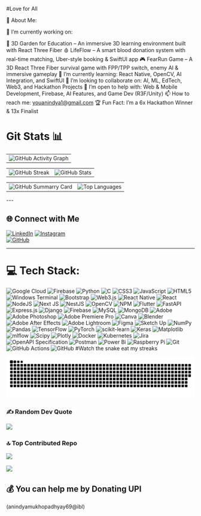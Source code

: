 
#Love for All

💫 About Me:

🔭 I’m currently working on:

🌱 3D Garden for Education – An immersive 3D learning environment built with React Three Fiber
🩸 LifeFlow – A smart blood donation system with real-time matching, Uber-style booking & SwiftUI app
🎮 FearRun Game – A 3D React Three Fiber survival game with FPP/TPP switch, enemy AI & immersive gameplay
🌱 I’m currently learning: React Native, OpenCV, AI Integration, and SwiftUI
👯 I’m looking to collaborate on: AI, ML, EdTech, Web3, and Hackathon Projects
🤝 I’m open to help with: Web & Mobile Development, Firebase, AI Features, and Game Dev (R3F/Unity)
📫 How to reach me: youanindya1@gmail.com
🏆 Fun Fact: I’m a 6x Hackathon Winner & 13x Finalist

# Git Stats 📊
  
<table>
  <tr>
    <td>
      <img src="https://github-readme-activity-graph.vercel.app/graph?username=anindya-mukhopadhyay&theme=chartreuse-dark&point=bb9af7&line=bb9af7&area=true&area_color=bb9af7&hide_border=true" alt="GitHub Activity Graph"/>
    </td>
  </tr>
</table>
  <table>
    <tr>
      <td>
        <img src="https://github-readme-streak-stats.herokuapp.com?user=anindya-mukhopadhyay&theme=chartreuse_dark&hide_border=true" alt="GitHub Streak"/>
      </td>
     <td>
        <img 
         src="https://github-readme-stats.vercel.app/api?username=anindya-mukhopadhyay&theme=blue-green&show_icons=true&hide_border=true&count_private=true&hide=stars,issues&show=prs_merged,prs_merged_percentage&rank_icon=github" alt="GitHub Stats"/>
      </td>
     </tr>
  </table>
  <table>
   <td>
        <img src="https://github-profile-summary-cards.vercel.app/api/cards/profile-details?username=anindya-mukhopadhyay&theme=chartreuse_dark" alt="GitHub Summarry Card"/>
   </td>
      <td>
        <img src="https://github-readme-stats.vercel.app/api/top-langs/?username=anindya-mukhopadhyay&theme=blue-green&layout=donut&hide_border=true" alt="Top Languages"/>
      </td>
    
  </table>
---

## 🌐 Connect with Me
[![LinkedIn](https://img.shields.io/badge/LinkedIn-0A66C2?style=for-the-badge&logo=linkedin&logoColor=white)](https://www.linkedin.com/in/anindya-mukhopadhy/) 
[![Instagram](https://img.shields.io/badge/Instagram-E4405F?style=for-the-badge&logo=instagram&logoColor=white)](https://www.instagram.com/anindya_iitm/)  
[![GitHub](https://img.shields.io/badge/GitHub-171515?style=for-the-badge&logo=github&logoColor=white)](https://github.com/anindya-mukhopadhyay)

---

# 💻 Tech Stack:
![Google Cloud](https://img.shields.io/badge/GoogleCloud-%234285F4.svg?style=flat&logo=google-cloud&logoColor=white) ![Firebase](https://img.shields.io/badge/firebase-%23039BE5.svg?style=flat&logo=firebase) ![Python](https://img.shields.io/badge/python-3670A0?style=flat&logo=python&logoColor=ffdd54) ![C](https://img.shields.io/badge/c-%2300599C.svg?style=flat&logo=c&logoColor=white) ![CSS3](https://img.shields.io/badge/css3-%231572B6.svg?style=flat&logo=css3&logoColor=white) ![JavaScript](https://img.shields.io/badge/javascript-%23323330.svg?style=flat&logo=javascript&logoColor=%23F7DF1E) ![HTML5](https://img.shields.io/badge/html5-%23E34F26.svg?style=flat&logo=html5&logoColor=white) ![Windows Terminal](https://img.shields.io/badge/Windows%20Terminal-%234D4D4D.svg?style=flat&logo=windows-terminal&logoColor=white) ![Bootstrap](https://img.shields.io/badge/bootstrap-%238511FA.svg?style=flat&logo=bootstrap&logoColor=white) ![Web3.js](https://img.shields.io/badge/web3.js-F16822?style=flat&logo=web3.js&logoColor=white) ![React Native](https://img.shields.io/badge/react_native-%2320232a.svg?style=flat&logo=react&logoColor=%2361DAFB) ![React](https://img.shields.io/badge/react-%2320232a.svg?style=flat&logo=react&logoColor=%2361DAFB) ![NodeJS](https://img.shields.io/badge/node.js-6DA55F?style=flat&logo=node.js&logoColor=white) ![Next JS](https://img.shields.io/badge/Next-black?style=flat&logo=next.js&logoColor=white) ![NestJS](https://img.shields.io/badge/nestjs-%23E0234E.svg?style=flat&logo=nestjs&logoColor=white) ![OpenCV](https://img.shields.io/badge/opencv-%23white.svg?style=flat&logo=opencv&logoColor=white) ![NPM](https://img.shields.io/badge/NPM-%23CB3837.svg?style=flat&logo=npm&logoColor=white) ![Flutter](https://img.shields.io/badge/Flutter-%2302569B.svg?style=flat&logo=Flutter&logoColor=white) ![FastAPI](https://img.shields.io/badge/FastAPI-005571?style=flat&logo=fastapi) ![Express.js](https://img.shields.io/badge/express.js-%23404d59.svg?style=flat&logo=express&logoColor=%2361DAFB) ![Django](https://img.shields.io/badge/django-%23092E20.svg?style=flat&logo=django&logoColor=white) ![Firebase](https://img.shields.io/badge/firebase-a08021?style=flat&logo=firebase&logoColor=ffcd34) ![MySQL](https://img.shields.io/badge/mysql-4479A1.svg?style=flat&logo=mysql&logoColor=white) ![MongoDB](https://img.shields.io/badge/MongoDB-%234ea94b.svg?style=flat&logo=mongodb&logoColor=white) ![Adobe](https://img.shields.io/badge/adobe-%23FF0000.svg?style=flat&logo=adobe&logoColor=white) ![Adobe Photoshop](https://img.shields.io/badge/adobe%20photoshop-%2331A8FF.svg?style=flat&logo=adobe%20photoshop&logoColor=white) ![Adobe Premiere Pro](https://img.shields.io/badge/Adobe%20Premiere%20Pro-9999FF.svg?style=flat&logo=Adobe%20Premiere%20Pro&logoColor=white) ![Canva](https://img.shields.io/badge/Canva-%2300C4CC.svg?style=flat&logo=Canva&logoColor=white) ![Blender](https://img.shields.io/badge/blender-%23F5792A.svg?style=flat&logo=blender&logoColor=white) ![Adobe After Effects](https://img.shields.io/badge/Adobe%20After%20Effects-9999FF.svg?style=flat&logo=Adobe%20After%20Effects&logoColor=white) ![Adobe Lightroom](https://img.shields.io/badge/Adobe%20Lightroom-31A8FF.svg?style=flat&logo=Adobe%20Lightroom&logoColor=white) ![Figma](https://img.shields.io/badge/figma-%23F24E1E.svg?style=flat&logo=figma&logoColor=white) ![Sketch Up](https://img.shields.io/badge/SketchUp-005F9E?style=flat&logo=sketchup&logoColor=white) ![NumPy](https://img.shields.io/badge/numpy-%23013243.svg?style=flat&logo=numpy&logoColor=white) ![Pandas](https://img.shields.io/badge/pandas-%23150458.svg?style=flat&logo=pandas&logoColor=white) ![TensorFlow](https://img.shields.io/badge/TensorFlow-%23FF6F00.svg?style=flat&logo=TensorFlow&logoColor=white) ![PyTorch](https://img.shields.io/badge/PyTorch-%23EE4C2C.svg?style=flat&logo=PyTorch&logoColor=white) ![scikit-learn](https://img.shields.io/badge/scikit--learn-%23F7931E.svg?style=flat&logo=scikit-learn&logoColor=white) ![Keras](https://img.shields.io/badge/Keras-%23D00000.svg?style=flat&logo=Keras&logoColor=white) ![Matplotlib](https://img.shields.io/badge/Matplotlib-%23ffffff.svg?style=flat&logo=Matplotlib&logoColor=black) ![mlflow](https://img.shields.io/badge/mlflow-%23d9ead3.svg?style=flat&logo=numpy&logoColor=blue) ![Scipy](https://img.shields.io/badge/SciPy-%230C55A5.svg?style=flat&logo=scipy&logoColor=%white) ![Plotly](https://img.shields.io/badge/Plotly-%233F4F75.svg?style=flat&logo=plotly&logoColor=white) ![Docker](https://img.shields.io/badge/docker-%230db7ed.svg?style=flat&logo=docker&logoColor=white) ![Kubernetes](https://img.shields.io/badge/kubernetes-%23326ce5.svg?style=flat&logo=kubernetes&logoColor=white) ![Jira](https://img.shields.io/badge/jira-%230A0FFF.svg?style=flat&logo=jira&logoColor=white) ![OpenAPI Specification](https://img.shields.io/badge/openapiinitiative-%23000000.svg?style=flat&logo=openapiinitiative&logoColor=white) ![Postman](https://img.shields.io/badge/Postman-FF6C37?style=flat&logo=postman&logoColor=white) ![Power Bi](https://img.shields.io/badge/power_bi-F2C811?style=flat&logo=powerbi&logoColor=black) ![Raspberry Pi](https://img.shields.io/badge/-Raspberry_Pi-C51A4A?style=flat&logo=Raspberry-Pi) ![Git](https://img.shields.io/badge/git-%23F05033.svg?style=flat&logo=git&logoColor=white) ![GitHub Actions](https://img.shields.io/badge/github%20actions-%232671E5.svg?style=flat&logo=githubactions&logoColor=white) ![GitHub](https://img.shields.io/badge/github-%23121011.svg?style=flat&logo=github&logoColor=white)
#Watch the snake eat my streaks

![snake gif](https://github.com/anindya-mukhopadhyay/anindya-mukhopadhyay/blob/output/github-snake-dark.svg)

### ✍️ Random Dev Quote
![](https://quotes-github-readme.vercel.app/api?type=horizontal&theme=merko)

### 🔝 Top Contributed Repo
![](https://github-contributor-stats.vercel.app/api?username=anindya-mukhopadhyay&limit=5&theme=highcontrast&combine_all_yearly_contributions=true)


[![](https://visitcount.itsvg.in/api?id=anindya-mukhopadhyay&icon=5&color=0)](https://visitcount.itsvg.in)

  ## 💰 You can help me by Donating UPI
  (anindyamukhopadhyay69@ibl) 

